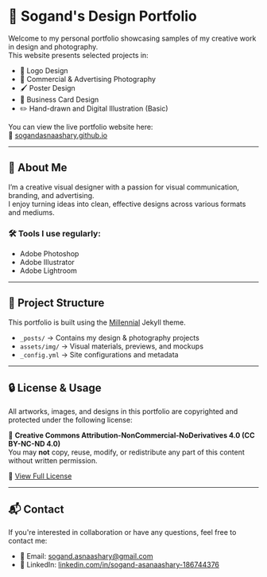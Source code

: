 # 🎨 Sogand's Design Portfolio

Welcome to my personal portfolio showcasing samples of my creative work in design and photography.  
This website presents selected projects in:

- 🎨 Logo Design  
- 📸 Commercial & Advertising Photography  
- 🖌 Poster Design  
- 💼 Business Card Design  
- ✏️ Hand-drawn and Digital Illustration (Basic)

You can view the live portfolio website here:  
🔗 [sogandasnaashary.github.io](https://sogandasnaashary.github.io)

---

## 🧠 About Me

I’m a creative visual designer with a passion for visual communication, branding, and advertising.  
I enjoy turning ideas into clean, effective designs across various formats and mediums.

### 🛠 Tools I use regularly:
- Adobe Photoshop
- Adobe Illustrator
- Adobe Lightroom

---

## 📂 Project Structure

This portfolio is built using the [Millennial](https://github.com/LeNPaul/Millennial) Jekyll theme.

- `_posts/` → Contains my design & photography projects  
- `assets/img/` → Visual materials, previews, and mockups  
- `_config.yml` → Site configurations and metadata

---

## 🔒 License & Usage

All artworks, images, and designs in this portfolio are copyrighted and protected under the following license:

📜 **Creative Commons Attribution-NonCommercial-NoDerivatives 4.0 (CC BY-NC-ND 4.0)**  
You may **not** copy, reuse, modify, or redistribute any part of this content without written permission.

🔗 [View Full License](https://creativecommons.org/licenses/by-nc-nd/4.0/)

---

## 📬 Contact

If you're interested in collaboration or have any questions, feel free to contact me:

- 📧 Email: [sogand.asnaashary@gmail.com](mailto:sogand.asnaasahry@gmail.com)  
- 💼 LinkedIn: [linkedin.com/in/sogand-asanaashary-186744376](https://www.linkedin.com/in/sogand-asanaashary-186744376/)
